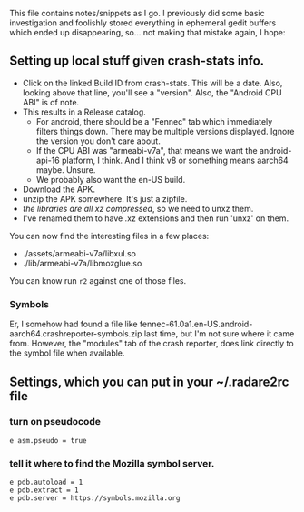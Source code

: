 This file contains notes/snippets as I go.  I previously did some basic
investigation and foolishly stored everything in ephemeral gedit buffers which
ended up disappearing, so... not making that mistake again, I hope:

## Setting up local stuff given crash-stats info.
- Click on the linked Build ID from crash-stats.  This will be a date.  Also,
  looking above that line, you'll see a "version".  Also, the "Android CPU ABI"
  is of note.
- This results in a Release catalog.
  - For android, there should be a "Fennec" tab which immediately filters things
    down.  There may be multiple versions displayed.  Ignore the version you
    don't care about.
  - If the CPU ABI was "armeabi-v7a", that means we want the android-api-16
    platform, I think.  And I think v8 or something means aarch64 maybe. Unsure.
  - We probably also want the en-US build.
- Download the APK.
- unzip the APK somewhere.  It's just a zipfile.
- *the libraries are all xz compressed*, so we need to unxz them.
- I've renamed them to have .xz extensions and then run 'unxz' on them.

You can now find the interesting files in a few places:
- ./assets/armeabi-v7a/libxul.so
- ./lib/armeabi-v7a/libmozglue.so

You can know run `r2` against one of those files.

### Symbols

Er, I somehow had found a file like
fennec-61.0a1.en-US.android-aarch64.crashreporter-symbols.zip last time, but
I'm not sure where it came from.  However, the "modules" tab of the crash
reporter, does link directly to the symbol file when available.

## Settings, which you can put in your ~/.radare2rc file

### turn on pseudocode
```
e asm.pseudo = true
```

### tell it where to find the Mozilla symbol server.
```
e pdb.autoload = 1
e pdb.extract = 1
e pdb.server = https://symbols.mozilla.org
```
